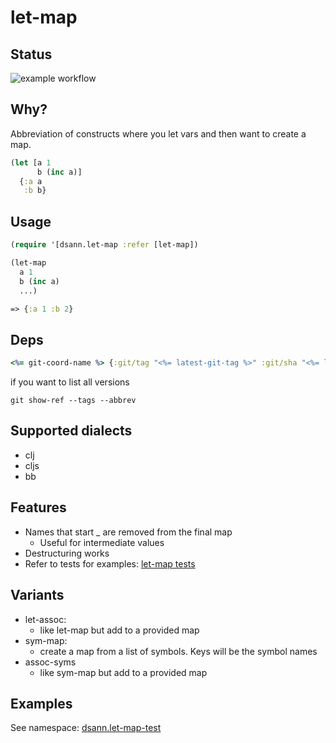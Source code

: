 # let-map

## Status
![example workflow](https://github.com/davesann/let-map/actions/workflows/tests.yml/badge.svg)

## Why?
Abbreviation of constructs where you let vars and then want to create a map.

```clojure
(let [a 1
      b (inc a)]
  {:a a
   :b b}

```

## Usage

```clojure
(require '[dsann.let-map :refer [let-map])

(let-map
  a 1
  b (inc a)
  ...)

=> {:a 1 :b 2}

```

## Deps

```clojure
<%= git-coord-name %> {:git/tag "<%= latest-git-tag %>" :git/sha "<%= latest-git-sha %>"}
```

if you want to list all versions
```
git show-ref --tags --abbrev
```

## Supported dialects

* clj
* cljs
* bb

## Features

* Names that start _ are removed from the final map
  * Useful for intermediate values
* Destructuring works
* Refer to tests for examples: [let-map tests](src/test/clj/dsann/let_map_test.cljc)

## Variants

* let-assoc:
  * like let-map but add to a provided map
* sym-map:
  * create a map from a list of symbols. Keys will be the symbol names
* assoc-syms
  * like sym-map but add to a provided map

## Examples
See namespace: [dsann.let-map-test](src/test/clj/dsann/let_map_test.cljc)
